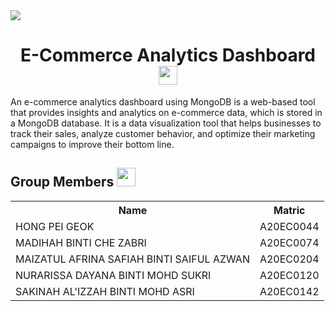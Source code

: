 <img src='https://www.zuplic.com/wp-content/uploads/2018/07/eCommerce-Animated-GIF.gif'/>
<h1 align="center">E-Commerce Analytics Dashboard <img width=30px; height=30px src='https://user-images.githubusercontent.com/120556342/213840786-a564d96a-9798-4a3a-902b-ed90f1e9cef1.png'/>
</h1>
An e-commerce analytics dashboard using MongoDB is a web-based tool that provides insights and analytics on e-commerce data, which is stored in a MongoDB database. It is a data visualization tool that helps businesses to track their sales, analyze customer behavior, and optimize their marketing campaigns to improve their bottom line.
<br>

<h2>Group Members <img width=30px; height=30px src="https://user-images.githubusercontent.com/120556342/215398734-609ba04a-88e5-44b5-9eaa-239ac8edd091.png"></h2>
<table>
  <tr>
    <th>Name</th>
    <th>Matric</th>
  </tr>
  <tr>
    <td>HONG PEI GEOK</td>
    <td>A20EC0044</td>
  </tr>
  <tr>
    <td>MADIHAH BINTI CHE ZABRI</td>
    <td>A20EC0074</td>
  </tr>
    <tr>
    <td>MAIZATUL AFRINA SAFIAH BINTI SAIFUL AZWAN</td>
    <td>A20EC0204</td>
  </tr>
    <tr>
    <td>NURARISSA DAYANA BINTI MOHD SUKRI</td>
    <td>A20EC0120</td>
  </tr>
  <tr>
    <td>SAKINAH AL'IZZAH BINTI MOHD ASRI</td>
    <td>A20EC0142</td>
  </tr>
</table>
